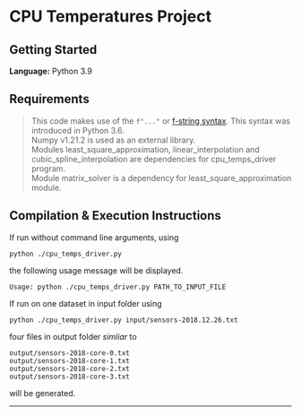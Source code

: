 # CPU Temperatures Project

## Getting Started

**Language:** Python 3.9

## Requirements

> This code makes use of the `f"..."` or [f-string
> syntax](https://www.python.org/dev/peps/pep-0498/). This syntax was
introduced in Python 3.6.\
> Numpy v1.21.2 is used as an external library.\
> Modules least_square_approximation, linear_interpolation and 
cubic_spline_interpolation are dependencies for cpu_temps_driver program.\
> Module matrix_solver is a dependency for least_square_approximation module.

## Compilation & Execution Instructions

If run without command line arguments, using

```
python ./cpu_temps_driver.py
```

the following usage message will be displayed.

```
Usage: python ./cpu_temps_driver.py PATH_TO_INPUT_FILE
```

If run on one dataset in input folder using

```
python ./cpu_temps_driver.py input/sensors-2018.12.26.txt
```

four files in output folder *simliar* to

```
output/sensors-2018-core-0.txt
output/sensors-2018-core-1.txt
output/sensors-2018-core-2.txt
output/sensors-2018-core-3.txt
```

will be generated.

---
